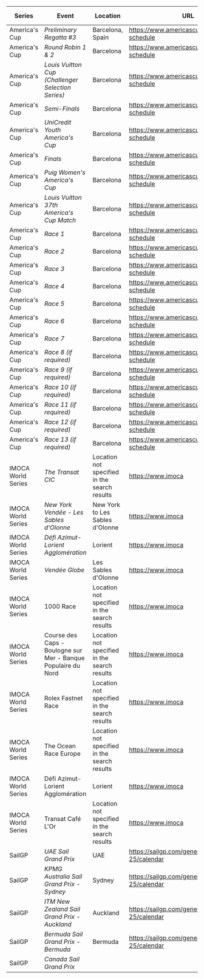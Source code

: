 | Series | Event | Location | URL | Start Date | End Date |
|---|---|---|---|---|---|
| America's Cup | *Preliminary Regatta #3* | Barcelona, Spain | https://www.americascup.com/en/ac37-schedule | 2024-08-22 | *2024-08-25* |
| America's Cup | *Round Robin 1 & 2* | Barcelona | https://www.americascup.com/en/ac37-schedule | 2024-08-29 | *2024-09-08* |
| America's Cup | *Louis Vuitton Cup (Challenger Selection Series)* | Barcelona | https://www.americascup.com/en/ac37-schedule | 2024-08-29 | *2024-10-05* |
| America's Cup | *Semi-Finals* | Barcelona | https://www.americascup.com/en/ac37-schedule | 2024-09-14 | *2024-09-19* |
| America's Cup | *UniCredit Youth America's Cup* | Barcelona | https://www.americascup.com/en/ac37-schedule | 2024-09-17 | *2024-09-26* |
| America's Cup | *Finals* | Barcelona | https://www.americascup.com/en/ac37-schedule | 2024-09-26 | *2024-10-05* |
| America's Cup | *Puig Women's America's Cup* | Barcelona | https://www.americascup.com/en/ac37-schedule | 2024-10-05 | *2024-10-13* |
| America's Cup | *Louis Vuitton 37th America's Cup Match* | Barcelona | https://www.americascup.com/en/ac37-schedule | 2024-10-12 | *2024-10-21* |
| America's Cup | *Race 1* | Barcelona | https://www.americascup.com/en/ac37-schedule | 2024-10-12 | *2024-10-12* |
| America's Cup | *Race 2* | Barcelona | https://www.americascup.com/en/ac37-schedule | 2024-10-12 | *2024-10-12* |
| America's Cup | *Race 3* | Barcelona | https://www.americascup.com/en/ac37-schedule | 2024-10-13 | *2024-10-13* |
| America's Cup | *Race 4* | Barcelona | https://www.americascup.com/en/ac37-schedule | 2024-10-13 | *2024-10-13* |
| America's Cup | *Race 5* | Barcelona | https://www.americascup.com/en/ac37-schedule | 2024-10-16 | *2024-10-16* |
| America's Cup | *Race 6* | Barcelona | https://www.americascup.com/en/ac37-schedule | 2024-10-16 | *2024-10-16* |
| America's Cup | *Race 7* | Barcelona | https://www.americascup.com/en/ac37-schedule | 2024-10-18 | *2024-10-18* |
| America's Cup | *Race 8 (if required)* | Barcelona | https://www.americascup.com/en/ac37-schedule | 2024-10-18 | *2024-10-18* |
| America's Cup | *Race 9 (if required)* | Barcelona | https://www.americascup.com/en/ac37-schedule | 2024-10-19 | *2024-10-19* |
| America's Cup | *Race 10 (if required)* | Barcelona | https://www.americascup.com/en/ac37-schedule | 2024-10-19 | *2024-10-19* |
| America's Cup | *Race 11 (if required)* | Barcelona | https://www.americascup.com/en/ac37-schedule | 2024-10-20 | *2024-10-20* |
| America's Cup | *Race 12 (if required)* | Barcelona | https://www.americascup.com/en/ac37-schedule | 2024-10-20 | *2024-10-20* |
| America's Cup | *Race 13 (if required)* | Barcelona | https://www.americascup.com/en/ac37-schedule | 2024-10-21 | *2024-10-21* |
| IMOCA World Series | *The Transat CIC* | Location not specified in the search results | https://www.imoca | 2024 | *2024* |
| IMOCA World Series | *New York Vendée - Les Sables d'Olonne* | New York to Les Sables d'Olonne | https://www.imoca | 2024 | *2024* |
| IMOCA World Series | *Défi Azimut-Lorient Agglomération* | Lorient | https://www.imoca | 2024 | *2024* |
| IMOCA World Series | *Vendée Globe* | Les Sables d'Olonne | https://www.imoca | 2024 | *2024* |
| IMOCA World Series | 1000 Race | Location not specified in the search results | https://www.imoca | 2025-06-02 | 2025-06-02 |
| IMOCA World Series | Course des Caps - Boulogne sur Mer - Banque Populaire du Nord | Location not specified in the search results | https://www.imoca | 2025-06-29 | 2025-06-29 |
| IMOCA World Series | Rolex Fastnet Race | Location not specified in the search results | https://www.imoca | 2025-07-26 | 2025-07-26 |
| IMOCA World Series | The Ocean Race Europe | Location not specified in the search results | https://www.imoca | 2025-08-10 | 2025-08-10 |
| IMOCA World Series | Défi Azimut-Lorient Agglomération | Lorient | https://www.imoca | 2025-09-16 | 2025-09-16 |
| IMOCA World Series | Transat Café L'Or | Location not specified in the search results | https://www.imoca | 2025-10-26 | 2025-10-26 |
| SailGP | *UAE Sail Grand Prix* | UAE | https://sailgp.com/general/24-25/calendar | 2024-01-13 | *2024-01-14* |
| SailGP | *KPMG Australia Sail Grand Prix - Sydney* | Sydney | https://sailgp.com/general/24-25/calendar | 2024-02-24 | *2024-02-25* |
| SailGP | *ITM New Zealand Sail Grand Prix - Auckland* | Auckland | https://sailgp.com/general/24-25/calendar | 2024-03-23 | *2024-03-24* |
| SailGP | *Bermuda Sail Grand Prix - Bermuda* | Bermuda | https://sailgp.com/general/24-25/calendar | 2024-05-04 | *2024-05-05* |
| SailGP | *Canada Sail Grand Prix*